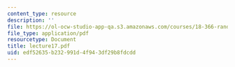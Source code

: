 ```yaml
---
content_type: resource
description: ''
file: https://ol-ocw-studio-app-qa.s3.amazonaws.com/courses/18-366-random-walks-and-diffusion-fall-2006/edf52635b232991d4f943df29b8fdcdd_lecture17.pdf
file_type: application/pdf
resourcetype: Document
title: lecture17.pdf
uid: edf52635-b232-991d-4f94-3df29b8fdcdd
---
```

